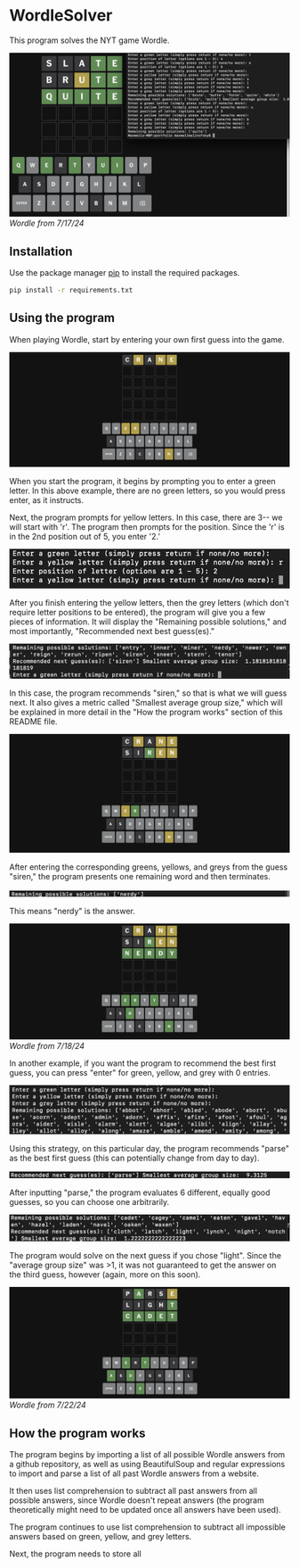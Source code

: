 # WordleSolver

This program solves the NYT game Wordle. 

![image](./WordleSolverPic1)
*Wordle from 7/17/24*

## Installation

Use the package manager [pip](https://pip.pypa.io/en/stable/) to install the required packages.

```bash
pip install -r requirements.txt
```

## Using the program

When playing Wordle, start by entering your own first guess into the game. 

![image](./Wordlepic5.png)

When you start the program, it begins by prompting you to enter a green letter. In this above example, there are no green letters, so you would press enter, as it instructs.

Next, the program prompts for yellow letters. In this case, there are 3-- we will start with 'r'. The program then prompts for the position. Since the 'r' is in the 2nd position out of 5, you enter '2.'


![image](./Wordlepic3.png)

After you finish entering the yellow letters, then the grey letters (which don't require letter positions to be entered), the program will give you a few pieces of information. It will display the "Remaining possible solutions," and most importantly, "Recommended next best guess(es)." 

![image](./Wordlepic4.png)


In this case, the program recommends "siren," so that is what we will guess next. It also gives a metric called "Smallest average group size," which will be explained in more detail in the "How the program works" section of this README file. 

![image](./Wordlepic6.png)

After entering the corresponding greens, yellows, and greys from the guess "siren," the program presents one remaining word and then terminates.

![image](./Wordlepic8.png)

This means "nerdy" is the answer.

![image](./Wordlepic7.png)
*Wordle from 7/18/24*

In another example, if you want the program to recommend the best first guess, you can press "enter" for green, yellow, and grey with 0 entries. 

![image](./wordlepic9.png)

Using this strategy, on this particular day, the program recommends "parse" as the best first guess (this can potentially change from day to day).

![image](./wordlepic10.png)

After inputting "parse," the program evaluates 6 different, equally good guesses, so you can choose one arbitrarily.


![image](./wordlepic13.png)

The program would solve on the next guess if you chose "light". Since the "average group size" was >1, it was not guaranteed to get the answer on the third guess, however (again, more on this soon).

![image](./wordlepic14.png)
*Wordle from 7/22/24*

## How the program works

The program begins by importing a list of all possible Wordle answers from a github repository, as well as using BeautifulSoup and regular expressions to import and parse a list of all past Wordle answers from a website. 


It then uses list comprehension to subtract all past answers from all possible answers, since Wordle doesn't repeat answers (the program theoretically might need to be updated once all answers have been used). 

The program continues to use list comprehension to subtract all impossible answers based on green, yellow, and grey letters. 


Next, the program needs to store all 








